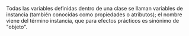 Todas las variables definidas dentro de una clase se llaman variables de instancia (también conocidas como propiedades o atributos); el nombre viene del término instancia, que para efectos prácticos es sinónimo de "objeto".